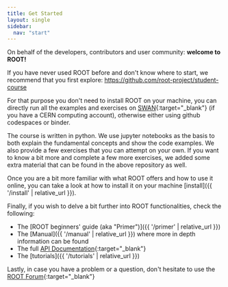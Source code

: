 ```yaml
---
title: Get Started
layout: single
sidebar:
  nav: "start"
---
```


On behalf of the developers, contributors and user community: **welcome to ROOT!**

If you have never used ROOT before and don't know where to start, we recommend that you first explore: https://github.com/root-project/student-course

For that purpose you don't need to install ROOT on your machine, you can directly run all the examples and exercises 
on [SWAN](https://swan.cern.ch){:target="_blank"} (if you have a CERN computing account), otherwise either using github codespaces or binder. 

The course is written in python. We use jupyter notebooks as the basis to both explain the fundamental concepts and show the code examples. 
We also provide a few exercises that you can attempt on your own. If you want to know a bit more and complete a few more exercises, 
we added some extra material that can be found in the above repository as well. 

Once you are a bit more familiar with what ROOT offers and how to use it online, you can take a look at how to install it on your machine 
[install]({{ '/install' | relative_url }}). 

Finally, if you wish to delve a bit further into ROOT functionalities, check the following: 
* The [ROOT beginners' guide (aka "Primer")]({{ '/primer' | relative_url }})
* The [Manual]({{ '/manual' | relative_url }}) where more in depth information can be found
* The full [API Documentation](https://root.cern/doc/master/){:target="_blank"}
* The [tutorials]({{ '/tutorials' | relative_url }})

Lastly, in case you have a problem or a question, don't hesitate to use the [ROOT Forum](https://root-forum.cern.ch){:target="_blank"}


